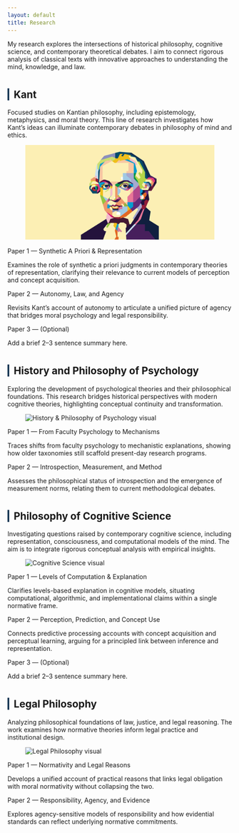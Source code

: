 ```yaml
---
layout: default
title: Research
---
```


<p>My research explores the intersections of historical philosophy, cognitive science, and contemporary theoretical debates. I aim to connect rigorous analysis of classical texts with innovative approaches to understanding the mind, knowledge, and law.</p>

<div class="divider"></div>

<!-- ===== Kant ===== -->
<h2 style="font-size:1.6em; margin-top:40px; border-left:4px solid #1B3A57; padding-left:10px;">Kant</h2>
<p>Focused studies on Kantian philosophy, including epistemology, metaphysics, and moral theory. This line of research investigates how Kant’s ideas can illuminate contemporary debates in philosophy of mind and ethics.</p>

<figure class="figure-torn">
  <!-- 换成你的图片路径，如 assets/kant-01.webp -->
  <img src="npr.brightspotcdn.webp" alt="Kant research visual">
  <figcaption><!-- 可选：Kant & cognition (placeholder) --></figcaption>
</figure>

<div class="subhead">Paper 1 — Synthetic A Priori & Representation</div>
<p class="subdesc">Examines the role of synthetic a priori judgments in contemporary theories of representation, clarifying their relevance to current models of perception and concept acquisition.</p>

<div class="subhead">Paper 2 — Autonomy, Law, and Agency</div>
<p class="subdesc">Revisits Kant’s account of autonomy to articulate a unified picture of agency that bridges moral psychology and legal responsibility.</p>

<div class="subhead">Paper 3 — (Optional)</div>
<p class="subdesc">Add a brief 2–3 sentence summary here.</p>


<!-- ===== History and Philosophy of Psychology ===== -->
<h2 style="font-size:1.6em; margin-top:40px; border-left:4px solid #1B3A57; padding-left:10px;">History and Philosophy of Psychology</h2>
<p>Exploring the development of psychological theories and their philosophical foundations. This research bridges historical perspectives with modern cognitive theories, highlighting conceptual continuity and transformation.</p>

<figure class="figure-torn">
  <img src="assets/placeholder.webp" alt="History & Philosophy of Psychology visual">
  <figcaption><!-- Optional caption --></figcaption>
</figure>

<div class="subhead">Paper 1 — From Faculty Psychology to Mechanisms</div>
<p class="subdesc">Traces shifts from faculty psychology to mechanistic explanations, showing how older taxonomies still scaffold present-day research programs.</p>

<div class="subhead">Paper 2 — Introspection, Measurement, and Method</div>
<p class="subdesc">Assesses the philosophical status of introspection and the emergence of measurement norms, relating them to current methodological debates.</p>


<!-- ===== Philosophy of Cognitive Science ===== -->
<h2 style="font-size:1.6em; margin-top:40px; border-left:4px solid #1B3A57; padding-left:10px;">Philosophy of Cognitive Science</h2>
<p>Investigating questions raised by contemporary cognitive science, including representation, consciousness, and computational models of the mind. The aim is to integrate rigorous conceptual analysis with empirical insights.</p>

<figure class="figure-torn">
  <img src="assets/placeholder.webp" alt="Cognitive Science visual">
  <figcaption><!-- Optional caption --></figcaption>
</figure>

<div class="subhead">Paper 1 — Levels of Computation & Explanation</div>
<p class="subdesc">Clarifies levels-based explanation in cognitive models, situating computational, algorithmic, and implementational claims within a single normative frame.</p>

<div class="subhead">Paper 2 — Perception, Prediction, and Concept Use</div>
<p class="subdesc">Connects predictive processing accounts with concept acquisition and perceptual learning, arguing for a principled link between inference and representation.</p>

<div class="subhead">Paper 3 — (Optional)</div>
<p class="subdesc">Add a brief 2–3 sentence summary here.</p>


<!-- ===== Legal Philosophy ===== -->
<h2 style="font-size:1.6em; margin-top:40px; border-left:4px solid #1B3A57; padding-left:10px;">Legal Philosophy</h2>
<p>Analyzing philosophical foundations of law, justice, and legal reasoning. The work examines how normative theories inform legal practice and institutional design.</p>

<figure class="figure-torn">
  <img src="assets/placeholder.webp" alt="Legal Philosophy visual">
  <figcaption><!-- Optional caption --></figcaption>
</figure>

<div class="subhead">Paper 1 — Normativity and Legal Reasons</div>
<p class="subdesc">Develops a unified account of practical reasons that links legal obligation with moral normativity without collapsing the two.</p>

<div class="subhead">Paper 2 — Responsibility, Agency, and Evidence</div>
<p class="subdesc">Explores agency-sensitive models of responsibility and how evidential standards can reflect underlying normative commitments.</p>
